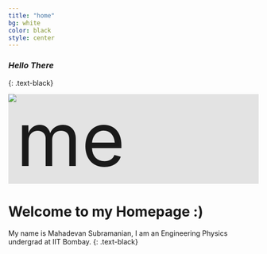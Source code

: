 ```yaml
---
title: "home"
bg: white
color: black
style: center
---
```


### *Hello There*
{: .text-black}


<div class="image-cropper" style="font-size:150px; background:rgba(0,0,0,0.1)">
  <img src="https://raw.githubusercontent.com/mahadevans2432/mahadevans2432.github.io/master/img/me.jpeg" alt="me" class="rounded;width=3-00px;height=300px">
</div>

# Welcome to my Homepage :)
My name is Mahadevan Subramanian, I am an Engineering Physics undergrad at IIT Bombay.
{: .text-black}


